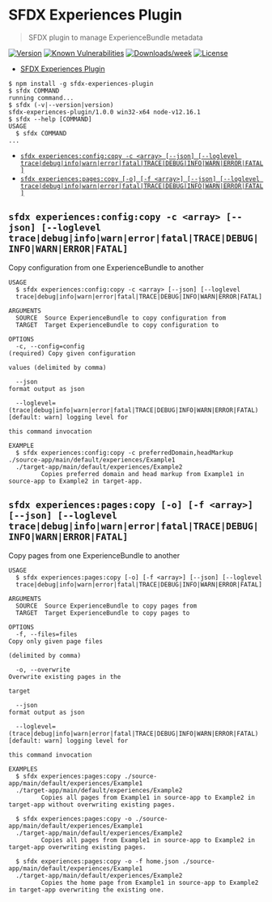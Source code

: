 # SFDX Experiences Plugin

> SFDX plugin to manage ExperienceBundle metadata

[![Version](https://img.shields.io/npm/v/sfdx-experiences-plugin.svg)](https://npmjs.org/package/sfdx-experiences-plugin)
[![Known Vulnerabilities](https://snyk.io/test/github/georgwittberger/sfdx-experiences-plugin/badge.svg)](https://snyk.io/test/github/georgwittberger/sfdx-experiences-plugin)
[![Downloads/week](https://img.shields.io/npm/dw/sfdx-experiences-plugin.svg)](https://npmjs.org/package/sfdx-experiences-plugin)
[![License](https://img.shields.io/npm/l/sfdx-experiences-plugin.svg)](https://github.com/georgwittberger/sfdx-experiences-plugin/blob/master/package.json)

<!-- toc -->
* [SFDX Experiences Plugin](#sfdx-experiences-plugin)
<!-- tocstop -->
<!-- install -->
<!-- usage -->
```sh-session
$ npm install -g sfdx-experiences-plugin
$ sfdx COMMAND
running command...
$ sfdx (-v|--version|version)
sfdx-experiences-plugin/1.0.0 win32-x64 node-v12.16.1
$ sfdx --help [COMMAND]
USAGE
  $ sfdx COMMAND
...
```
<!-- usagestop -->
<!-- commands -->
* [`sfdx experiences:config:copy -c <array> [--json] [--loglevel trace|debug|info|warn|error|fatal|TRACE|DEBUG|INFO|WARN|ERROR|FATAL]`](#sfdx-experiencesconfigcopy--c-array---json---loglevel-tracedebuginfowarnerrorfataltracedebuginfowarnerrorfatal)
* [`sfdx experiences:pages:copy [-o] [-f <array>] [--json] [--loglevel trace|debug|info|warn|error|fatal|TRACE|DEBUG|INFO|WARN|ERROR|FATAL]`](#sfdx-experiencespagescopy--o--f-array---json---loglevel-tracedebuginfowarnerrorfataltracedebuginfowarnerrorfatal)

## `sfdx experiences:config:copy -c <array> [--json] [--loglevel trace|debug|info|warn|error|fatal|TRACE|DEBUG|INFO|WARN|ERROR|FATAL]`

Copy configuration from one ExperienceBundle to another

```
USAGE
  $ sfdx experiences:config:copy -c <array> [--json] [--loglevel 
  trace|debug|info|warn|error|fatal|TRACE|DEBUG|INFO|WARN|ERROR|FATAL]

ARGUMENTS
  SOURCE  Source ExperienceBundle to copy configuration from
  TARGET  Target ExperienceBundle to copy configuration to

OPTIONS
  -c, --config=config                                                               (required) Copy given configuration
                                                                                    values (delimited by comma)

  --json                                                                            format output as json

  --loglevel=(trace|debug|info|warn|error|fatal|TRACE|DEBUG|INFO|WARN|ERROR|FATAL)  [default: warn] logging level for
                                                                                    this command invocation

EXAMPLE
  $ sfdx experiences:config:copy -c preferredDomain,headMarkup ./source-app/main/default/experiences/Example1 
  ./target-app/main/default/experiences/Example2
         Copies preferred domain and head markup from Example1 in source-app to Example2 in target-app.
```

## `sfdx experiences:pages:copy [-o] [-f <array>] [--json] [--loglevel trace|debug|info|warn|error|fatal|TRACE|DEBUG|INFO|WARN|ERROR|FATAL]`

Copy pages from one ExperienceBundle to another

```
USAGE
  $ sfdx experiences:pages:copy [-o] [-f <array>] [--json] [--loglevel 
  trace|debug|info|warn|error|fatal|TRACE|DEBUG|INFO|WARN|ERROR|FATAL]

ARGUMENTS
  SOURCE  Source ExperienceBundle to copy pages from
  TARGET  Target ExperienceBundle to copy pages to

OPTIONS
  -f, --files=files                                                                 Copy only given page files
                                                                                    (delimited by comma)

  -o, --overwrite                                                                   Overwrite existing pages in the
                                                                                    target

  --json                                                                            format output as json

  --loglevel=(trace|debug|info|warn|error|fatal|TRACE|DEBUG|INFO|WARN|ERROR|FATAL)  [default: warn] logging level for
                                                                                    this command invocation

EXAMPLES
  $ sfdx experiences:pages:copy ./source-app/main/default/experiences/Example1 
  ./target-app/main/default/experiences/Example2
         Copies all pages from Example1 in source-app to Example2 in target-app without overwriting existing pages.
    
  $ sfdx experiences:pages:copy -o ./source-app/main/default/experiences/Example1 
  ./target-app/main/default/experiences/Example2
         Copies all pages from Example1 in source-app to Example2 in target-app overwriting existing pages.
    
  $ sfdx experiences:pages:copy -o -f home.json ./source-app/main/default/experiences/Example1 
  ./target-app/main/default/experiences/Example2
         Copies the home page from Example1 in source-app to Example2 in target-app overwriting the existing one.
```
<!-- commandsstop -->
